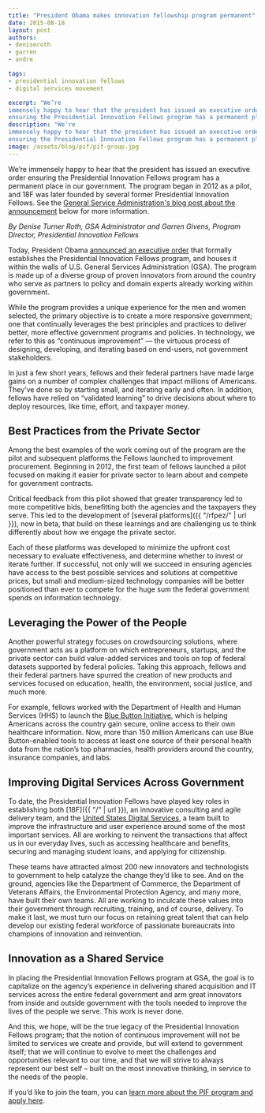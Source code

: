 ```yaml
---
title: "President Obama makes innovation fellowship program permanent"
date: 2015-08-18
layout: post
authors:
- deniseroth
- garren
- andre

tags:
- presidential innovation fellows
- digital services movement

excerpt: "We’re
immensely happy to hear that the president has issued an executive order
ensuring the Presidential Innovation Fellows program has a permanent place in our government."
description: "We’re
immensely happy to hear that the president has issued an executive order
ensuring the Presidential Innovation Fellows program has a permanent place in our government."
image: /assets/blog/pif/pif-group.jpg
---
```


We’re immensely happy to hear that the president has issued an executive order
ensuring the Presidential Innovation Fellows program has a permanent place in our government. The program began in 2012 as a pilot, and 18F was later founded by several former Presidential Innovation Fellows.
See the [General Service Administration's blog post about the announcement](http://gsablogs.gsa.gov/gsablog/2015/08/17/creating-a-culture-of-lasting-innovation-continuous-improvement/) below for more information.

>
*By Denise Turner Roth, GSA Administrator and Garren Givens, Program
Director, Presidential Innovation Fellows*
>
Today, President Obama [announced an executive
order](https://medium.com/@WhiteHouse/meet-the-presidential-innovation-fellows-194dec20442b)
that formally establishes the Presidential Innovation Fellows program,
and houses it within the walls of U.S. General Services Administration
(GSA). The program is made up of a diverse group of proven innovators
from around the country who serve as partners to policy and domain
experts already working within government.
>
While the program provides a unique experience for the men and women
selected, the primary objective is to create a more responsive
government; one that continually leverages the best principles and
practices to deliver better, more effective government programs and
policies. In technology, we refer to this as “continuous improvement” —
the virtuous process of designing, developing, and iterating based on
end-users, not government stakeholders.
>
In just a few short years, fellows and their federal partners have made
large gains on a number of complex challenges that impact millions of
Americans. They’ve done so by starting small, and iterating early and
often. In addition, fellows have relied on “validated learning” to drive
decisions about where to deploy resources, like time, effort, and
taxpayer money.
## Best Practices from the Private Sector
>
Among the best examples of the work coming out of the program are the
pilot and subsequent platforms the Fellows launched to improvement
procurement. Beginning in 2012, the first team of fellows launched a
pilot focused on making it easier for private sector to learn about and
compete for government contracts.
>
Critical feedback from this pilot showed that greater transparency led
to more competitive bids, benefitting both the agencies and the
taxpayers they serve. This led to the development of [several
platforms]({{ "/rfpez/" | url }}), now in beta, that build on these
learnings and are challenging us to think differently about how we
engage the private sector.
>
Each of these platforms was developed to minimize the upfront cost
necessary to evaluate effectiveness, and determine whether to invest or
iterate further. If successful, not only will we succeed in ensuring
agencies have access to the best possible services and solutions at
competitive prices, but small and medium-sized technology companies will
be better positioned than ever to compete for the huge sum the federal
government spends on information technology.
## Leveraging the Power of the People
>
Another powerful strategy focuses on crowdsourcing solutions, where
government acts as a platform on which entrepreneurs, startups, and the
private sector can build value-added services and tools on top of
federal datasets supported by federal policies. Taking this approach,
fellows and their federal partners have spurred the creation of new
products and services focused on education, health, the environment,
social justice, and much more.
>
For example, fellows worked with the Department of Health and Human
Services (HHS) to launch the [Blue Button
Initiative](http://www.healthit.gov/patients-families/blue-button/about-blue-button),
which is helping Americans across the country gain secure, online access
to their own healthcare information. Now, more than 150 million
Americans can use Blue Button-enabled tools to access at least one
source of their personal health data from the nation’s top pharmacies,
health providers around the country, insurance companies, and labs.
## Improving Digital Services Across Government
>
To date, the Presidential Innovation Fellows have played key roles in
establishing both [18F]({{ "/" | url }}), an innovative consulting
and agile delivery team, and the [United States Digital
Services](https://obamawhitehouse.archives.gov/digital/united-states-digital-service),
a team built to improve the infrastructure and user experience around
some of the most important services. All are working to reinvent the
transactions that affect us in our everyday lives, such as accessing
healthcare and benefits, securing and managing student loans, and
applying for citizenship.
>
These teams have attracted almost 200 new innovators and technologists
to government to help catalyze the change they’d like to see. And on the
ground, agencies like the Department of Commerce, the Department of
Veterans Affairs, the Environmental Protection Agency, and many more,
have built their own teams. All are working to inculcate these values
into their government through recruiting, training, and of course,
delivery. To make it last, we must turn our focus on retaining great
talent that can help develop our existing federal workforce of
passionate bureaucrats into champions of innovation and reinvention.
## Innovation as a Shared Service
>
In placing the Presidential Innovation Fellows program at GSA, the goal
is to capitalize on the agency’s experience in delivering shared
acquisition and IT services across the entire federal government and arm
great innovators from inside and outside government with the tools
needed to improve the lives of the people we serve. This work is never
done.
>
And this, we hope, will be the true legacy of the Presidential
Innovation Fellows program; that the notion of continuous improvement
will not be limited to services we create and provide, but will extend
to government itself; that we will continue to evolve to meet the
challenges and opportunities relevant to our time, and that we will
strive to always represent our best self – built on the most innovative
thinking, in service to the needs of the people.

If you’d like to join the team, you can [learn more about the PIF
program and apply here](https://presidentialinnovationfellows.gov/).
